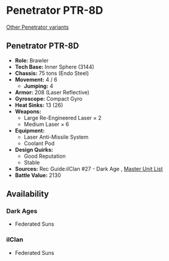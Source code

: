 # Penetrator PTR-8D 

[Other Penetrator variants](../penetrator.md) 

## Penetrator PTR-8D 

- **Role:** Brawler 
- **Tech Base:** Inner Sphere (3144) 
- **Chassis:** 75 tons (Endo Steel) 
- **Movement:** 4 / 6 
  - **Jumping:** 4 
- **Armor:** 208 (Laser Reflective) 
- **Gyroscope:** Compact Gyro 
- **Heat Sinks:** 13 (26) 
- **Weapons:** 
  - Large Re-Engineered Laser × 2 
  - Medium Laser × 6 
- **Equipment:** 
  - Laser Anti-Missile System 
  - Coolant Pod 
- **Design Quirks:** 
  - Good Reputation 
  - Stable 
- **Sources:** Rec Guide:ilClan #27 - Dark Age , [Master Unit List](http://masterunitlist.info/Unit/Details/9353) 
- **Battle Value:** 2130 

## Availability 

### Dark Ages 

- Federated Suns 

### ilClan 

- Federated Suns 

